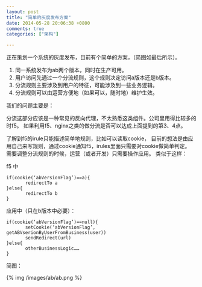 ```yaml
---
layout: post
title: "简单的灰度发布方案"
date: 2014-05-28 20:06:38 +0800
comments: true
categories: ["架构"]

---
```


正在策划一个系统的灰度发布，目前有个简单的方案，（简图如最后所示）。

<!-- more -->

1. 同一系统发布为ab两个版本，同时在生产可用。
2. 用户访问先通过一个分流规则，这个规则决定访问a版本还是b版本。
3. 分流规则主要涉及到用户的特征，可能涉及到一些业务逻辑。
4. 分流规则可以由运营方便地（如果可以，随时地）维护生效。

我们的问题主要是：

分流这部分应该是一种常见的反向代理，不太熟悉这类组件。公司里用得比较多的时f5。
如果利用f5、nginx之类的做分流是否可以达成上面提到的第3、4点。

了解到f5的irule只能描述简单地规则，比如可以读取cookie，
目前的想法是由应用自己来写规则，通过cookie通知f5，irules里面只需要对cookie做简单判定。
需要调整分流规则的时候，运营（或者开发）只需要操作应用。
类似于这样：

f5 中

    if(cookie(‘abVersionFlag’)==a){
           redirectTo a
    }else{
           redirectTo b
    }

应用中（只在b版本中必要）：

    if(cookie(‘abVersionFlag’)==null){
           setCookie(‘abVersionFlag’, getABVserionByUserFromBusiness(user))
           sendRedirect(url)
    }else{
           otherBusinessLogic……
    }

简图：


{% img  /images/ab/ab.png %}
